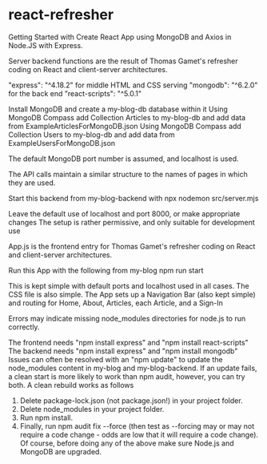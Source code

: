 # react-refresher

Getting Started with Create React App using MongoDB and Axios in Node.JS with Express.

Server backend functions are the result of Thomas Gamet's refresher coding on React and client-server architectures.

"express": "^4.18.2" for middle HTML and CSS serving
"mongodb": "^6.2.0" for the back end
"react-scripts": "^5.0.1"

Install MongoDB and create a my-blog-db database within it
Using MongoDB Compass add Collection Articles to my-blog-db and add data from ExampleArticlesForMongoDB.json
Using MongoDB Compass add Collection Users to my-blog-db and add data from ExampleUsersForMongoDB.json

The default MongoDB port number is assumed, and localhost is used.

The API calls maintain a similar structure to the names of pages in which they are used.

Start this backend from my-blog-backend with npx nodemon src/server.mjs

Leave the default use of localhost and port 8000, or make appropriate changes
The setup is rather permissive, and only suitable for development use

App.js is the frontend entry for Thomas Gamet's refresher coding on React and client-server architectures.

Run this App with the following from my-blog
npm run start

This is kept simple with default ports and localhost used in all cases. The CSS file is also simple.
The App sets up a Navigation Bar (also kept simple) and routing for Home, About, Articles, each Article, and a Sign-In

Errors may indicate missing node_modules directories for node.js to run correctly.

The frontend needs "npm install express" and "npm install react-scripts"
The backend needs "npm install express" and "npm install mongodb"
Issues can often be resolved with an "npm update" to update the node_modules content in my-blog and my-blog-backend.
If an update fails, a clean start is more likely to work than npm audit, however, you can try both.
A clean rebuild works as follows
  1. Delete package-lock.json (not package.json!) in your project folder.
  2. Delete node_modules in your project folder.
  3. Run npm install.
  4. Finally, run npm audit fix --force (then test as --forcing may or may not require a code change - odds are low that it will require a code change).
Of course, before doing any of the above make sure Node.js and MongoDB are upgraded.